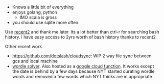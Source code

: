 * Knows a little bit of everything
* enjoys golang, python
  * IMO scala is gross 
* you should use sqlite more often



Use [recent2](https://github.com/dotslash/recent2) and thank me later. Its a lot better than ctrl-r for searching bash history. I have easy access to 2yrs worth of bash history thanks to recent2

Other recent work
* https://github.com/dotslash/cloudsync: WIP 2 way file sync between gcs and local machine   
* [wordle solver](https://gist.github.com/dotslash/6b16117f0cbc3e41cbe61d87cdc3542e). Also hosted as a [google cloud function](https://us-central1-booming-client-211100.cloudfunctions.net/wordle/_cheat?date=2022-03-30). It works except the date is behind by a few days because NYT started curating wordle words and removed a few words which NYT thinks are in appropriate
